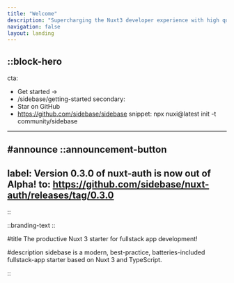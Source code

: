 ```yaml
---
title: "Welcome"
description: "Supercharging the Nuxt3 developer experience with high quality modules and tools!"
navigation: false
layout: landing
---
```


::block-hero
---
cta:
  - Get started →
  - /sidebase/getting-started
secondary:
  - Star on GitHub
  - https://github.com/sidebase/sidebase
snippet: npx nuxi@latest init -t community/sidebase
---
#announce
::announcement-button
---
label: Version 0.3.0 of nuxt-auth is now out of Alpha!
to: https://github.com/sidebase/nuxt-auth/releases/tag/0.3.0
---
::

::branding-text
::

#title
The productive Nuxt 3 starter for fullstack app development!

#description
sidebase is a modern, best-practice, batteries-included fullstack-app starter based on Nuxt 3 and TypeScript.

::
